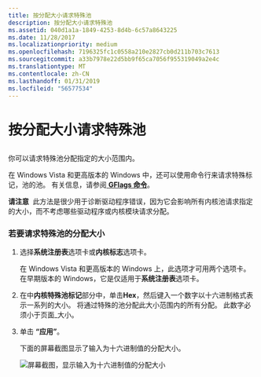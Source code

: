 ```yaml
---
title: 按分配大小请求特殊池
description: 按分配大小请求特殊池
ms.assetid: 040d1a1a-1849-4253-8d4b-6c57a8643225
ms.date: 11/28/2017
ms.localizationpriority: medium
ms.openlocfilehash: 7196325fc1c0558a210e2827cb0d211b703c7613
ms.sourcegitcommit: a33b7978e22d5bb9f65ca7056f955319049a2e4c
ms.translationtype: MT
ms.contentlocale: zh-CN
ms.lasthandoff: 01/31/2019
ms.locfileid: "56577534"
---
```

# <a name="requesting-special-pool-by-allocation-size"></a>按分配大小请求特殊池


## <span id="ddk_requesting_special_pool_for_allocations_of_a_specified_size_dtools"></span><span id="DDK_REQUESTING_SPECIAL_POOL_FOR_ALLOCATIONS_OF_A_SPECIFIED_SIZE_DTOOLS"></span>


你可以请求特殊池分配指定的大小范围内。

在 Windows Vista 和更高版本的 Windows 中，还可以使用命令行来请求特殊标记，池的池。 有关信息，请参阅[ **GFlags 命令**](gflags-commands.md)。

**请注意**  此方法是很少用于诊断驱动程序错误，因为它会影响所有内核池请求指定的大小，而不考虑哪些驱动程序或内核模块请求分配。

 

### <a name="span-idtorequestspecialpoolbyallocationsizespanspan-idtorequestspecialpoolbyallocationsizespanto-request-special-pool-by-allocation-size"></a><span id="to_request_special_pool_by_allocation_size"></span><span id="TO_REQUEST_SPECIAL_POOL_BY_ALLOCATION_SIZE"></span>若要请求特殊池的分配大小

1.  选择**系统注册表**选项卡或**内核标志**选项卡。

    在 Windows Vista 和更高版本的 Windows 上，此选项才可用两个选项卡。 在早期版本的 Windows，它是仅适用于**系统注册表**选项卡。

2.  在中**内核特殊池标记**部分中，单击**Hex**，然后键入一个数字以十六进制格式表示一系列的大小。 将通过特殊的池分配此大小范围内的所有分配。 此数字必须小于页面\_大小。

3.  单击 **“应用”**。

    下面的屏幕截图显示了输入为十六进制值的分配大小。

    ![屏幕截图，显示输入为十六进制值的分配大小](images/gflags-specialpool-size.png)

 

 





